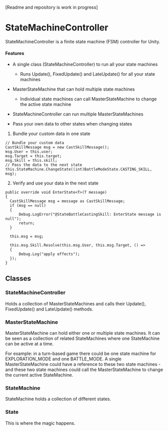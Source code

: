 [Readme and repository is work in progress]

# StateMachineController
StateMachineController is a finite state machine (FSM) controller for Unity.

#### Features
* A single class (StateMachineController) to run all your state machines
    * Runs Update(), FixedUpdate() and LateUpdate() for all your state machines
* MasterStateMachine that can hold multiple state machines
    * Individual state machines can call MasterStateMachine to change the active state machine
* StateMachineController can run multiple MasterStateMachines

* Pass your own data to other states when changing states

1) Bundle your custom data in one state
```
// Bundle your custom data
CastSkillMessage msg = new CastSkillMessage();
msg.User = this.user;
msg.Target = this.target;
msg.Skill = this.skill;
// Pass the data to the next state
this.StateMachine.ChangeState((int)BattleModeState.CASTING_SKILL, msg);
```
2) Verify and use your data in the next state
```
public override void EnterState<T>(T message)
{
  CastSkillMessage msg = message as CastSkillMessage;
  if (msg == null)
  {
      Debug.LogError("@StateBattleCastingSkill: EnterState message is null");
      return;
  }

  this.msg = msg;

  this.msg.Skill.Resolve(this.msg.User, this.msg.Target, () => 
  {
      Debug.Log("apply effects");
  });
}
```

## Classes

### StateMachineController
Holds a collection of MasterStateMachines and calls their Update(), FixedUpdate() and LateUpdate() methods.

### MasterStateMachine
MasterStateMachine can hold either one or multiple state machines. It can be seen as a collection of related StateMachines where one StateMachine can be active at a time.
    
For example: in a turn-based game there could be one state machine for EXPLORATION_MODE and one BATTLE_MODE.
A single MasterStateMachine could have a reference to these two state machines - and these two state machines
could call the MasterStateMachine to change the current active StateMachine.
     
### StateMachine
StateMachine holds a collection of different states.

### State
This is where the magic happens.
